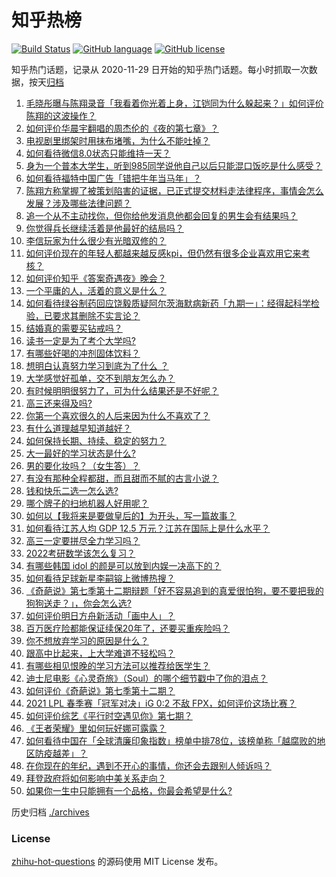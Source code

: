 # 知乎热榜
[![Build Status](https://github.com/ToWeLong/zhihu-hot-questions/workflows/CI/badge.svg)](https://github.com/ToWeLong/zhihu-hot-questions/actions)
[![GitHub language](https://img.shields.io/badge/language-golang-orange.svg)](https://golang.org/)
[![GitHub license](https://img.shields.io/github/license/ToWeLong/zhihu-hot-questions)](https://github.com/ToWeLong/zhihu-hot-questions/blob/main/LICENSE)

知乎热门话题，记录从 2020-11-29 日开始的知乎热门话题。每小时抓取一次数据，按天[归档](./archives)

<!-- BEGIN -->

1. [毛晓彤曝与陈翔录音「我看着你光着上身，江铠同为什么躲起来？」如何评价陈翔的这波操作？](https://www.zhihu.com/question/442081598)
1. [如何评价华晨宇翻唱的周杰伦的《夜的第七章》？](https://www.zhihu.com/question/441931973)
1. [电视剧里绑架时用抹布堵嘴，为什么不能吐掉？](https://www.zhihu.com/question/441878231)
1. [如何看待微信8.0状态只能维持一天？](https://www.zhihu.com/question/441505845)
1. [身为一个普本大学生，听到985同学说他自己以后只能混口饭吃是什么感受？](https://www.zhihu.com/question/437056781)
1. [如何看待福特中国广告「错把牛年当马年」？](https://www.zhihu.com/question/441666031)
1. [陈翔方称掌握了被策划陷害的证据，已正式提交材料走法律程序，事情会怎么发展？涉及哪些法律问题？](https://www.zhihu.com/question/441997857)
1. [追一个从不主动找你，但你给他发消息他都会回复的男生会有结果吗？](https://www.zhihu.com/question/425763808)
1. [你觉得兵长继续活着是他最好的结局吗？](https://www.zhihu.com/question/438734311)
1. [李信玩家为什么很少有光暗双修的？](https://www.zhihu.com/question/403609087)
1. [如何评价现在的年轻人都越来越反感kpi，但仍然有很多企业喜欢用它来考核？](https://www.zhihu.com/question/441274642)
1. [如何评价知乎《答案奇遇夜》晚会？](https://www.zhihu.com/question/441882176)
1. [一个平庸的人，活着的意义是什么？](https://www.zhihu.com/question/436020711)
1. [如何看待绿谷制药回应饶毅质疑阿尔茨海默病新药「九期一」：经得起科学检验，已要求其删除不实言论？](https://www.zhihu.com/question/442014571)
1. [结婚真的需要买钻戒吗？](https://www.zhihu.com/question/290693830)
1. [读书一定是为了考个大学吗?](https://www.zhihu.com/question/441524786)
1. [有哪些好喝的冲剂固体饮料？](https://www.zhihu.com/question/65141672)
1. [想明白认真努力学习到底为了什么 ？](https://www.zhihu.com/question/440509738)
1. [大学感觉好孤单，交不到朋友怎么办？](https://www.zhihu.com/question/440844880)
1. [有时候明明很努力了，可为什么结果还是不好呢？](https://www.zhihu.com/question/438360381)
1. [高三还来得及吗?](https://www.zhihu.com/question/439473889)
1. [你第一个喜欢很久的人后来因为什么不喜欢了？](https://www.zhihu.com/question/437916814)
1. [有什么道理越早知道越好？](https://www.zhihu.com/question/431287807)
1. [如何保持长期、持续、稳定的努力？](https://www.zhihu.com/question/27484486)
1. [大一最好的学习状态是什么?](https://www.zhihu.com/question/436598583)
1. [男的要化妆吗？（女生答）？](https://www.zhihu.com/question/437359021)
1. [有没有那种全程都甜，而且甜而不腻的古言小说？](https://www.zhihu.com/question/438657463)
1. [钱和快乐二选一怎么选?](https://www.zhihu.com/question/440693847)
1. [哪个牌子的扫地机器人好用呢？](https://www.zhihu.com/question/278037886)
1. [如何以【我将来是要做皇后的】为开头，写一篇故事？](https://www.zhihu.com/question/421844006)
1. [如何看待江苏人均 GDP 12.5 万元？江苏在国际上是什么水平？](https://www.zhihu.com/question/441249747)
1. [高三一定要拼尽全力学习吗？](https://www.zhihu.com/question/435602906)
1. [2022考研数学该怎么复习？](https://www.zhihu.com/question/400670164)
1. [有哪些韩国 idol 的颜是可以放到内娱一决高下的？](https://www.zhihu.com/question/440944695)
1. [如何看待足球新星李嗣镕上微博热搜？](https://www.zhihu.com/question/441688765)
1. [《奇葩说》第七季第十二期辩题「好不容易追到的真爱很怕狗，要不要把我的狗狗送走？」，你会怎么选?](https://www.zhihu.com/question/441882944)
1. [如何评价明日方舟新活动「画中人」？](https://www.zhihu.com/question/441631469)
1. [百万医疗险都能保证续保20年了，还要买重疾险吗？](https://www.zhihu.com/question/421091146)
1. [你不想放弃学习的原因是什么？](https://www.zhihu.com/question/441354119)
1. [跟高中比起来，上大学难道不轻松吗？](https://www.zhihu.com/question/440892583)
1. [有哪些相见恨晚的学习方法可以推荐给医学生？](https://www.zhihu.com/question/270857566)
1. [迪士尼电影《心灵奇旅》（Soul）的哪个细节戳中了你的泪点？](https://www.zhihu.com/question/435414016)
1. [如何评价《奇葩说》第七季第十二期？](https://www.zhihu.com/question/441883096)
1. [2021 LPL 春季赛「冠军对决」iG 0:2 不敌 FPX，如何评价这场比赛？](https://www.zhihu.com/question/442032605)
1. [如何评价综艺《平行时空遇见你》第七期？](https://www.zhihu.com/question/442042085)
1. [《王者荣耀》里如何玩好娜可露露？](https://www.zhihu.com/question/63997051)
1. [如何看待中国在「全球清廉印象指数」榜单中排78位，该榜单称「越腐败的地区防疫越差」？](https://www.zhihu.com/question/441950005)
1. [在你现在的年纪，遇到不开心的事情，你还会去跟别人倾诉吗？](https://www.zhihu.com/question/441111292)
1. [拜登政府将如何影响中美关系走向？](https://www.zhihu.com/question/440407148)
1. [如果你一生中只能拥有一个品格，你最会希望是什么?](https://www.zhihu.com/question/441379271)

<!-- END -->

历史归档 [./archives](./archives)


### License
[zhihu-hot-questions](https://github.com/towelong/zhihu-hot-questions) 的源码使用 MIT License 发布。